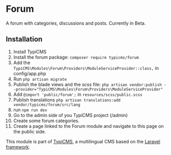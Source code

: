 # Forum

A forum with categories, discussions and posts. Currently in Beta.

## Installation

1. Install TypiCMS
2. Install the forum package: `composer require typicms/forum`
3. Add the `TypiCMS\Modules\Forum\Providers\ModuleServiceProvider::class,` in config/app.php
4. Run `php artisan migrate`
5. Publish the blade views and the scss file: `php artisan vendor:publish --provider="TypiCMS\Modules\Forum\Providers\ModuleServiceProvider"`
6. Add `@import 'public/forum';` in `resources/scss/public.scss`
7. Publish translations `php artisan translations:add vendor/typicms/forum/src/lang`
8. run `npm run dev`
9. Go to the admin side of you TypiCMS project (/admin)
10. Create some forum categories.
11. Create a page linked to the Forum module and navigate to this page on the public side.

This module is part of [TypiCMS](https://github.com/TypiCMS/Base), a multilingual CMS based on the [Laravel framework](https://github.com/laravel/framework).
